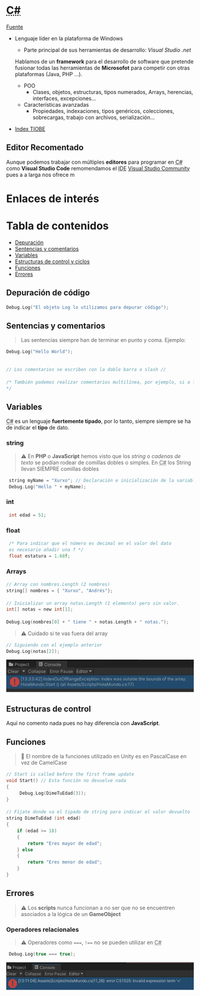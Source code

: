
# <abbr title="C Sharp">C#</abbr>

[Fuente](https://www.youtube.com/watch?v=6EBNIgkrU74&list=PLU8oAlHdN5BmpIQGDSHo5e1r4ZYWQ8m4B)

- Lenguaje líder en la plataforma de Windows
    - Parte principal de sus herramientas de desarrollo: *Visual Studio .net*
    
    Hablamos de un **framework** para el desarrollo de software que pretende fusionar todas las herramientas de **Microsofot** para competir con otras plataformas (Java, PHP ...).

    - POO
        - Clases, objetos, estructuras, tipos numerados, Arrays, herencias, interfaces, excepciones...
    - Características avanzadas
        - Propiedades, indexaciones, tipos genéricos, colecciones, sobrecargas, trabajo con archivos, serialización...

- [Index TIOBE](https://www.tiobe.com/tiobe-index/)

## Editor Recomentado

Aunque podemos trabajar con múltiples **editores** para programar en <abbr title="C Sharp">C#</abbr> como **Visual Studio Code** remomendamos el  <abbr title="integrated development environment ">IDE</abbr> [Visual Studio Community](https://visualstudio.microsoft.com/es/vs/community/) pues a a larga nos ofrece m

# Enlaces de interés


# Tabla de contenidos

- [Depuración](#depuración-de-código)
- [Sentencias y comentarios](#sentencias-y-comentarios)
- [Variables](#variables)
- [Estructuras de control y ciclos](#estructuras-de-control)
- [Funciones](#funciones)
- [Errores](#errores)

## Depuración de código

```c
Debug.Log("El objeto Log lo utilizamos para depurar código");
```

## Sentencias y comentarios

>Las sentencias siempre han de terminar en punto y coma. Ejemplo:

```c
Debug.Log("Hello World");
```

```c

// Los comentarios se escriben con la doble barra o slash //

/* También podemos realizar comentarios multilínea, por ejemplo, si a lo mejor tenemos un problema a la hora de escribir una función o solucionar un "bug", comento cómo he llegado a esa solución o comento el "link" al vídeo, al tutorial o al "post" donde he encontrado la solución. También utilizo comentarios para señalar bloques de código en scripts que son muy grandes.
*/
```

## Variables

<abbr title="C Sharp">C#</abbr> es un lenguaje **fuertemente tipado**, por lo tanto, siempre siempre se ha de indicar el **tipo** de dato.

### string

>:warning: En **PHP** o **JavaScript** hemos visto que los *string* o *cadenas de texto* se podían rodear de comillas dobles o simples. En <abbr title="C Sharp">C#</abbr> los String llevan SIEMPRE comillas dobles

```c
 string myName = "Xurxo"; // Declaración e inicialización de la variable
 Debug.Log("Hello " + myName);
```


### int

```c
 int edad = 51;
```

### float

```c
 /* Para indicar que el número es decimal en el valor del dato 
 es necesario añadir una f */ 
 float estatura = 1.68f; 
```

### Arrays

```c
// Array con nombres.Length (2 nombres)
string[] nombres = { "Xurxo", "Andrés"}; 

// Inicializar un array notas.Length (1 elemento) pero sin valor.
int[] notas = new int[1];  

Debug.Log(nombres[0] + " tiene " + notas.Length + " notas.");
```

>:warning: Cuidado si te vas fuera del array

```c
// Siguiendo con el ejemplo anterior
Debug.Log(notas[2]);
```

![Error: Index out of range exception](/assets/index-out-of-range-exception.webp)

## Estructuras de control

Aquí no comento nada pues no hay diferencia con **JavaScript**.

## Funciones

>:eyes: El nombre de la funciones utilizado en Unity es en PascalCase en vez de CamelCase

```c
// Start is called before the first frame update
void Start() // Esta función no devuelve nada
{
     Debug.Log(DimeTuEdad(3));   
}

// Fíjate donde va el tipado de string para indicar el valor devuelto
string DimeTuEdad (int edad) 
{
    if (edad >= 18)
    {
        return "Eres mayor de edad";
    } else
    {
        return "Eres menor de edad";
    }
}
```

## Errores

>:warning: Los **scripts** nunca funcionan a no ser que no se encuentren asociados a la lógica de un **GameObject**

### Operadores relacionales

>:warning: Operadores como <code>===</code>, <code>!==</code> no se pueden utilizar en <abbr title="C Sharp">C#</abbr>

```c
 Debug.Log(true === true);
```

![Error: Invalid expression term '='](/assets/invalid-expression.webp)

